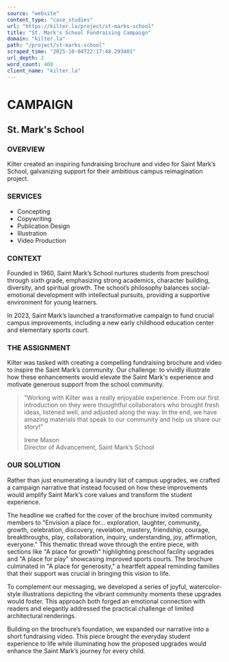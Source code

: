 ```yaml
---
source: "website"
content_type: "case_studies"
url: "https://kilter.la/project/st-marks-school"
title: "St. Mark's School Fundraising Campaign"
domain: "kilter.la"
path: "/project/st-marks-school"
scraped_time: "2025-10-04T22:17:48.293401"
url_depth: 2
word_count: 408
client_name: "kilter.la"
---
```


# CAMPAIGN

## St. Mark's School

### OVERVIEW

Kilter created an inspiring fundraising brochure and video for Saint Mark’s School, galvanizing support for their ambitious campus reimagination project.

### SERVICES

*   Concepting
*   Copywriting
*   Publication Design
*   Illustration
*   Video Production

### CONTEXT

Founded in 1960, Saint Mark’s School nurtures students from preschool through sixth grade, emphasizing strong academics, character building, diversity, and spiritual growth. The school’s philosophy balances social-emotional development with intellectual pursuits, providing a supportive environment for young learners.

In 2023, Saint Mark’s launched a transformative campaign to fund crucial campus improvements, including a new early childhood education center and elementary sports court.

### THE ASSIGNMENT

Kilter was tasked with creating a compelling fundraising brochure and video to inspire the Saint Mark’s community. Our challenge: to vividly illustrate how these enhancements would elevate the Saint Mark's experience and motivate generous support from the school community.

> “Working with Kilter was a really enjoyable experience. From our first introduction on they were thoughtful collaborators who brought fresh ideas, listened well, and adjusted along the way. In the end, we have amazing materials that speak to our community and help us share our story!”
> 
> Irene Mason  
> Director of Advancement, Saint Mark’s School

### OUR SOLUTION

Rather than just enumerating a laundry list of campus upgrades, we crafted a campaign narrative that instead focused on how these improvements would amplify Saint Mark’s core values and transform the student experience.

The headline we crafted for the cover of the brochure invited community members to "Envision a place for... exploration, laughter, community, growth, celebration, discovery, revelation, mastery, friendship, courage, breakthroughs, play, collaboration, inquiry, understanding, joy, affirmation, everyone." This thematic thread wove through the entire piece, with sections like "A place for growth" highlighting preschool facility upgrades and "A place for play" showcasing improved sports courts. The brochure culminated in "A place for generosity," a heartfelt appeal reminding families that their support was crucial in bringing this vision to life.

To complement our messaging, we developed a series of joyful, watercolor-style illustrations depicting the vibrant community moments these upgrades would foster. This approach both forged an emotional connection with readers and elegantly addressed the practical challenge of limited architectural renderings.

Building on the brochure’s foundation, we expanded our narrative into a short fundraising video. This piece brought the everyday student experience to life while illuminating how the proposed upgrades would enhance the Saint Mark’s journey for every child.